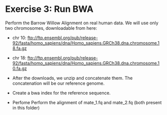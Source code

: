 # Exercise 3: Run BWA
Perform the Barrow Willow Alignment on real human data. We will use only two chromosomes, downloadable from here: 
* chr 10: ftp://ftp.ensembl.org/pub/release-92/fasta/homo_sapiens/dna/Homo_sapiens.GRCh38.dna.chromosome.18.fa.gz 
* chr 18: ftp://ftp.ensembl.org/pub/release-92/fasta/homo_sapiens/dna/Homo_sapiens.GRCh38.dna.chromosome.10.fa.gz

* After the downloads, we unzip and concatenate them. The concatenation will be our reference genome.
* Create a bwa index for the reference sequence.
* Perfome Perform the alignment of mate_1.fq and mate_2.fq (both present in this folder)
